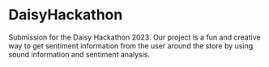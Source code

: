 # DaisyHackathon
Submission for the Daisy Hackathon 2023. Our project is a fun and creative way to get sentiment information from the user around the store by using sound information and sentiment analysis.
